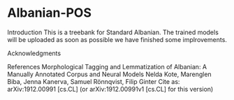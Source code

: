 # Albanian-POS

Introduction
This is a treebank for Standard Albanian. The trained models will be uploaded as soon as possible we have finished some implrovements.

Acknowledgments


References
Morphological Tagging and Lemmatization of Albanian: A Manually Annotated Corpus and Neural Models
Nelda Kote, Marenglen Biba, Jenna Kanerva, Samuel Rönnqvist, Filip Ginter
Cite as:	arXiv:1912.00991 [cs.CL]
 	(or arXiv:1912.00991v1 [cs.CL] for this version)
